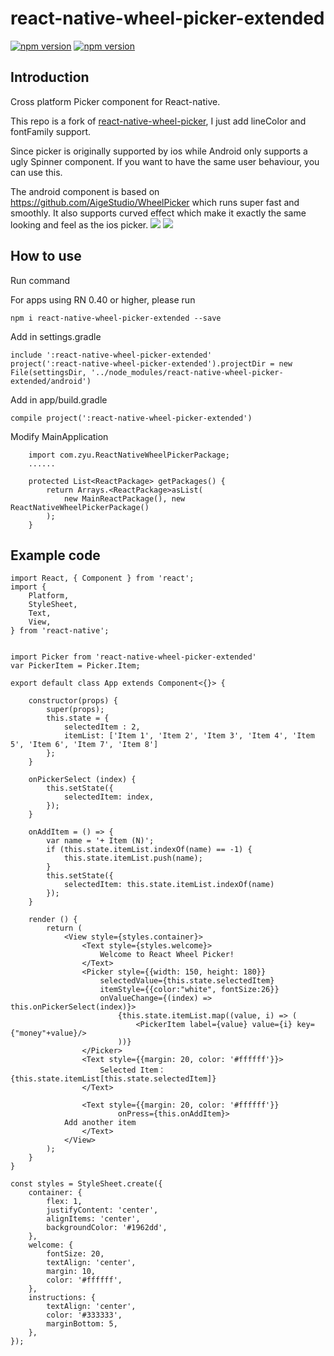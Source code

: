 # react-native-wheel-picker-extended
[![npm version](http://img.shields.io/npm/v/react-native-wheel-picker-extended.svg?style=flat-square)](https://npmjs.org/package/react-native-wheel-picker-extended "View this project on npm")
[![npm version](http://img.shields.io/npm/dm/react-native-wheel-picker-extended.svg?style=flat-square)](https://npmjs.org/package/react-native-wheel-picker-extended "View this project on npm")

## Introduction
Cross platform Picker component for React-native.

This repo is a fork of [react-native-wheel-picker](https://github.com/lesliesam/react-native-wheel-picker), I just add lineColor and fontFamily support.

Since picker is originally supported by ios while Android only supports a ugly Spinner component. If you want to have the same user behaviour, you can use this.

The android component is based on https://github.com/AigeStudio/WheelPicker which runs super fast and smoothly. It also supports curved effect which make it exactly the same looking and feel as the ios picker.
![](https://raw.githubusercontent.com/hadimostafapour/react-native-wheel-picker-extended/master/demo.gif)
![](https://raw.githubusercontent.com/hadimostafapour/react-native-wheel-picker-extended/master/demo_android.gif)

## How to use

Run command

For apps using RN 0.40 or higher, please run
```
npm i react-native-wheel-picker-extended --save
```

Add in settings.gradle
```
include ':react-native-wheel-picker-extended'
project(':react-native-wheel-picker-extended').projectDir = new File(settingsDir, '../node_modules/react-native-wheel-picker-extended/android')
```
Add in app/build.gradle
```
compile project(':react-native-wheel-picker-extended')
```
Modify MainApplication
```
    import com.zyu.ReactNativeWheelPickerPackage;
    ......

    protected List<ReactPackage> getPackages() {
        return Arrays.<ReactPackage>asList(
            new MainReactPackage(), new ReactNativeWheelPickerPackage()
        );
    }
```

## Example code
```
import React, { Component } from 'react';
import {
	Platform,
	StyleSheet,
	Text,
	View,
} from 'react-native';


import Picker from 'react-native-wheel-picker-extended'
var PickerItem = Picker.Item;

export default class App extends Component<{}> {

	constructor(props) {
		super(props);
		this.state = {
			selectedItem : 2,
			itemList: ['Item 1', 'Item 2', 'Item 3', 'Item 4', 'Item 5', 'Item 6', 'Item 7', 'Item 8']
		};
	}

	onPickerSelect (index) {
		this.setState({
			selectedItem: index,
		});
	}

	onAddItem = () => {
		var name = '+ Item (N)';
		if (this.state.itemList.indexOf(name) == -1) {
			this.state.itemList.push(name);
		}
		this.setState({
			selectedItem: this.state.itemList.indexOf(name)
		});
	}

	render () {
		return (
			<View style={styles.container}>
				<Text style={styles.welcome}>
					Welcome to React Wheel Picker!
				</Text>
				<Picker style={{width: 150, height: 180}}
					selectedValue={this.state.selectedItem}
					itemStyle={{color:"white", fontSize:26}}
					onValueChange={(index) => this.onPickerSelect(index)}>
						{this.state.itemList.map((value, i) => (
							<PickerItem label={value} value={i} key={"money"+value}/>
						))}
				</Picker>
				<Text style={{margin: 20, color: '#ffffff'}}>
					Selected Item：{this.state.itemList[this.state.selectedItem]}
				</Text>

				<Text style={{margin: 20, color: '#ffffff'}}
						onPress={this.onAddItem}>
			Add another item
				</Text>
			</View>
		);
	}
}

const styles = StyleSheet.create({
	container: {
		flex: 1,
		justifyContent: 'center',
		alignItems: 'center',
		backgroundColor: '#1962dd',
	},
	welcome: {
		fontSize: 20,
		textAlign: 'center',
		margin: 10,
		color: '#ffffff',
	},
	instructions: {
		textAlign: 'center',
		color: '#333333',
		marginBottom: 5,
	},
});
```
